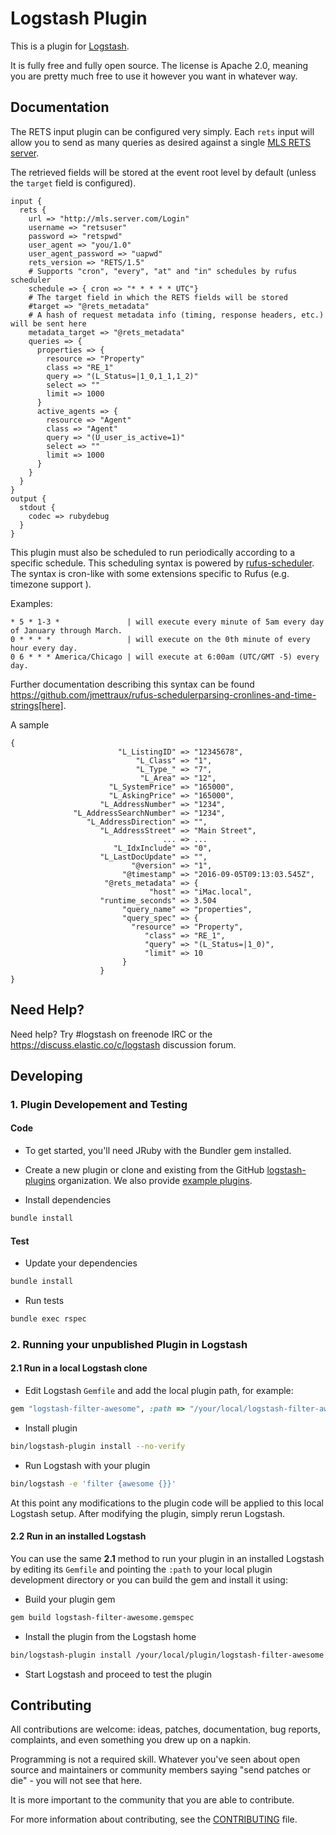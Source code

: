 # Logstash Plugin

This is a plugin for [Logstash](https://github.com/elastic/logstash).

It is fully free and fully open source. The license is Apache 2.0, meaning you are pretty much free to use it however you want in whatever way.

## Documentation

The RETS input plugin can be configured very simply. Each `rets` input will allow you to send as many queries as desired
against a single [MLS RETS server](www.reso.org/specifications).

The retrieved fields will be stored at the event root level by default (unless the `target` field is configured).

```
input {
  rets {
    url => "http://mls.server.com/Login"
    username => "retsuser"
    password => "retspwd"
    user_agent => "you/1.0"
    user_agent_password => "uapwd"
    rets_version => "RETS/1.5"
    # Supports "cron", "every", "at" and "in" schedules by rufus scheduler
    schedule => { cron => "* * * * * UTC"}
    # The target field in which the RETS fields will be stored
    #target => "@rets_metadata"
    # A hash of request metadata info (timing, response headers, etc.) will be sent here
    metadata_target => "@rets_metadata"
    queries => {
      properties => {
        resource => "Property"
        class => "RE_1"
        query => "(L_Status=|1_0,1_1,1_2)"
        select => ""
        limit => 1000
      }
      active_agents => {
        resource => "Agent"
        class => "Agent"
        query => "(U_user_is_active=1)"
        select => ""
        limit => 1000
      }
    }
  }
}
output {
  stdout {
    codec => rubydebug
  }
}
```

This plugin must also be scheduled to run periodically according to a specific
schedule. This scheduling syntax is powered by [rufus-scheduler](https://github.com/jmettraux/rufus-scheduler).
The syntax is cron-like with some extensions specific to Rufus (e.g. timezone support ).

Examples:

```
* 5 * 1-3 *               | will execute every minute of 5am every day of January through March.
0 * * * *                 | will execute on the 0th minute of every hour every day.
0 6 * * * America/Chicago | will execute at 6:00am (UTC/GMT -5) every day.
```

Further documentation describing this syntax can be found https://github.com/jmettraux/rufus-schedulerparsing-cronlines-and-time-strings[here].

A sample

```
{
                        "L_ListingID" => "12345678",
                            "L_Class" => "1",
                            "L_Type_" => "7",
                             "L_Area" => "12",
                      "L_SystemPrice" => "165000",
                      "L_AskingPrice" => "165000",
                    "L_AddressNumber" => "1234",
              "L_AddressSearchNumber" => "1234",
                 "L_AddressDirection" => "",
                    "L_AddressStreet" => "Main Street",
                                  ... => ...
                       "L_IdxInclude" => "0",
                    "L_LastDocUpdate" => "",
                           "@version" => "1",
                         "@timestamp" => "2016-09-05T09:13:03.545Z",
                     "@rets_metadata" => {
                               "host" => "iMac.local",
                    "runtime_seconds" => 3.504
                         "query_name" => "properties",
                         "query_spec" => {
                           "resource" => "Property",
                              "class" => "RE_1",
                              "query" => "(L_Status=|1_0)",
                              "limit" => 10
                         }
                    }
}
```

## Need Help?

Need help? Try #logstash on freenode IRC or the https://discuss.elastic.co/c/logstash discussion forum.

## Developing

### 1. Plugin Developement and Testing

#### Code
- To get started, you'll need JRuby with the Bundler gem installed.

- Create a new plugin or clone and existing from the GitHub [logstash-plugins](https://github.com/logstash-plugins) organization. We also provide [example plugins](https://github.com/logstash-plugins?query=example).

- Install dependencies
```sh
bundle install
```

#### Test

- Update your dependencies

```sh
bundle install
```

- Run tests

```sh
bundle exec rspec
```

### 2. Running your unpublished Plugin in Logstash

#### 2.1 Run in a local Logstash clone

- Edit Logstash `Gemfile` and add the local plugin path, for example:
```ruby
gem "logstash-filter-awesome", :path => "/your/local/logstash-filter-awesome"
```
- Install plugin
```sh
bin/logstash-plugin install --no-verify
```
- Run Logstash with your plugin
```sh
bin/logstash -e 'filter {awesome {}}'
```
At this point any modifications to the plugin code will be applied to this local Logstash setup. After modifying the plugin, simply rerun Logstash.

#### 2.2 Run in an installed Logstash

You can use the same **2.1** method to run your plugin in an installed Logstash by editing its `Gemfile` and pointing the `:path` to your local plugin development directory or you can build the gem and install it using:

- Build your plugin gem
```sh
gem build logstash-filter-awesome.gemspec
```
- Install the plugin from the Logstash home
```sh
bin/logstash-plugin install /your/local/plugin/logstash-filter-awesome.gem
```
- Start Logstash and proceed to test the plugin

## Contributing

All contributions are welcome: ideas, patches, documentation, bug reports, complaints, and even something you drew up on a napkin.

Programming is not a required skill. Whatever you've seen about open source and maintainers or community members  saying "send patches or die" - you will not see that here.

It is more important to the community that you are able to contribute.

For more information about contributing, see the [CONTRIBUTING](https://github.com/elastic/logstash/blob/master/CONTRIBUTING.md) file.
